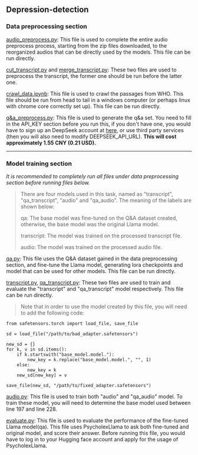 ## Depression-detection
### Data preprocessing section

[audio_preprocess.py](https://github.com/myxp-lyp/Depression-detection/tree/main/Data%20preprocess/): This file is used to complete the entire audio preprocess process, starting from the zip files downloaded, to the reorganized audios that can be directly used by the models. This file can be run directly.

[cut_transcript.py](https://github.com/myxp-lyp/Depression-detection/tree/main/Data%20preprocess/cut_transcript.py) and [merge_transcript.py](https://github.com/myxp-lyp/Depression-detection/tree/main/Data%20preprocess/merge_transcript.py): These two files are used to preprocess the transcript, the former one should be run before the latter one. 

[crawl_data.ipynb](https://github.com/myxp-lyp/Depression-detection/tree/main/Data%20preprocess/crawl_data.ipynb): This file is used to crawl the passages from WHO. This file should be run from head to tail in a windows computer (or perhaps linux with chrome core correctly set up). This file can be run directly.

[q&a_preprocess.py](https://github.com/myxp-lyp/Depression-detection/tree/main/Data%20preprocess/q&a_preprocess.py): This file is used to generate the q&a set. You need to fill in the API_KEY section before you run this, if you don't have one, you would have to sign up an DeepSeek account at [here](https://platform.deepseek.com/sign_up), or use third party services (then you will also need to modify DEEPSEEK_API_URL). **This will cost approximately 1.55 CNY (0.21 USD).**

---

### Model training section

*It is recommended to completely run all files under data preprocessing section before running files below.*

> There are four models used in this task, named as "transcript", "qa_transcript",  "audio" and "qa_audio". The meaning of the labels are shown below:
>
> qa: The base model was fine-tuned on the Q&A dataset created, otherwise, the base model was the original Llama model.
>
> transcript: The model was trained on the processed transcript file.
>
> audio: The model was trained on the processed audio file.

[qa.py](https://github.com/myxp-lyp/Depression-detection/blob/main/Model%20training/qa_train.py): This file uses the Q&A dataset gained in the data preprocessing section, and fine-tune the Llama model, generating lora checkpoints and model that can be used for other models. This file can be run directly. 

[transcript.py](https://github.com/myxp-lyp/Depression-detection/blob/main/Model%20training/transcript.py), [qa_transcript.py](https://github.com/myxp-lyp/Depression-detection/blob/main/Model%20training/qa_transcript.py): These two files are used to train and evaluate the "transcript" and "qa_transcript" model respectively. This file can be run directly.
> Note that in order to use the model created by this file, you will need to add the following code:
```
from safetensors.torch import load_file, save_file

sd = load_file("/path/to/bad_adapter.safetensors")

new_sd = {}
for k, v in sd.items():
    if k.startswith("base_model.model."):
        new_key = k.replace("base_model.model.", "", 1)
    else:
        new_key = k
    new_sd[new_key] = v

save_file(new_sd, "/path/to/fixed_adapter.safetensors")
```

[audio.py](https://github.com/myxp-lyp/Depression-detection/blob/main/Model%20training/audio.py): This file is used to train both "audio" and "qa_audio" model. To train these model, you will need to determine the base model used between line 197 and line 228. 

[evaluate.py](https://github.com/myxp-lyp/Depression-detection/blob/main/Model%20training/evaluate.py): This file is used to evaluate the performance of the fine-tuned Llama model(qa). This file uses PsycholexLlama to ask both fine-tuned and original model, and score their answer. Before running this file, you would have to log in to your Hugging face account and apply for the usage of PsycholexLlama. 
